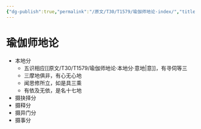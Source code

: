 ```yaml
---
{"dg-publish":true,"permalink":"/原文/T30/T1579/瑜伽师地论·index/","title":"瑜伽师地论"}
---
```


# 瑜伽师地论
* 本地分
	* 五识相应[[原文/T30/T1579/瑜伽师地论·本地分·意地\|意]]，有寻伺等三
	* 三摩地俱非，有心无心地
	* 闻思修所立，如是具三乘
	* 有依及无依，是名十七地
* 摄抉择分
* 摄释分
* 摄异门分
* 摄事分